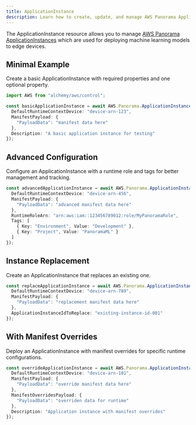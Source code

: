 ```yaml
---
title: ApplicationInstance
description: Learn how to create, update, and manage AWS Panorama ApplicationInstances using Alchemy Cloud Control.
---
```


The ApplicationInstance resource allows you to manage [AWS Panorama ApplicationInstances](https://docs.aws.amazon.com/panorama/latest/userguide/) which are used for deploying machine learning models to edge devices.

## Minimal Example

Create a basic ApplicationInstance with required properties and one optional property.

```ts
import AWS from "alchemy/aws/control";

const basicApplicationInstance = await AWS.Panorama.ApplicationInstance("basicInstance", {
  DefaultRuntimeContextDevice: "device-arn-123",
  ManifestPayload: {
    "PayloadData": "manifest data here"
  },
  Description: "A basic application instance for testing"
});
```

## Advanced Configuration

Configure an ApplicationInstance with a runtime role and tags for better management and tracking.

```ts
const advancedApplicationInstance = await AWS.Panorama.ApplicationInstance("advancedInstance", {
  DefaultRuntimeContextDevice: "device-arn-456",
  ManifestPayload: {
    "PayloadData": "advanced manifest data here"
  },
  RuntimeRoleArn: "arn:aws:iam::123456789012:role/MyPanoramaRole",
  Tags: [
    { Key: "Environment", Value: "Development" },
    { Key: "Project", Value: "PanoramaML" }
  ]
});
```

## Instance Replacement

Create an ApplicationInstance that replaces an existing one.

```ts
const replaceApplicationInstance = await AWS.Panorama.ApplicationInstance("replaceInstance", {
  DefaultRuntimeContextDevice: "device-arn-789",
  ManifestPayload: {
    "PayloadData": "replacement manifest data here"
  },
  ApplicationInstanceIdToReplace: "existing-instance-id-001"
});
```

## With Manifest Overrides

Deploy an ApplicationInstance with manifest overrides for specific runtime configurations.

```ts
const overrideApplicationInstance = await AWS.Panorama.ApplicationInstance("overrideInstance", {
  DefaultRuntimeContextDevice: "device-arn-101",
  ManifestPayload: {
    "PayloadData": "override manifest data here"
  },
  ManifestOverridesPayload: {
    "PayloadData": "overriden data for runtime"
  },
  Description: "Application instance with manifest overrides"
});
```
